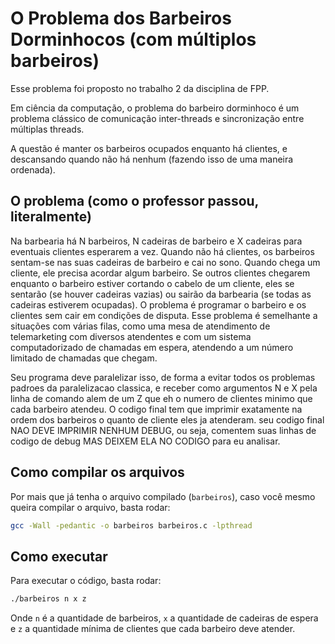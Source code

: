 # O Problema dos Barbeiros Dorminhocos (com múltiplos barbeiros)

Esse problema foi proposto no trabalho 2 da disciplina de FPP.

Em ciência da computação, o problema do barbeiro dorminhoco é um problema clássico de comunicação inter-threads e sincronização entre múltiplas threads.

A questão é manter os barbeiros ocupados enquanto há clientes, e descansando quando não há nenhum (fazendo isso de uma maneira ordenada).

## O problema (como o professor passou, literalmente)

Na barbearia há N barbeiros, N cadeiras de barbeiro e X cadeiras para eventuais clientes
esperarem a vez. Quando não há clientes, os barbeiros sentam-se nas suas cadeiras de barbeiro e cai no sono. Quando chega um cliente, ele precisa acordar algum barbeiro. Se outros clientes chegarem enquanto o barbeiro estiver cortando o cabelo de um cliente, eles se sentarão (se houver cadeiras vazias) ou sairão da barbearia (se todas as cadeiras estiverem ocupadas). O problema é programar o barbeiro e os clientes sem cair em condições de disputa. Esse problema é semelhante a situações com várias filas, como uma mesa de atendimento de telemarketing com diversos atendentes e com um sistema computadorizado de chamadas em espera, atendendo a um número limitado de chamadas que chegam.

Seu programa deve paralelizar isso, de forma a evitar todos os problemas padroes da paralelizacao classica, e receber como argumentos N e X pela linha de comando alem de um Z que eh o numero de clientes minimo que cada barbeiro atendeu.
O codigo final tem que imprimir exatamente na ordem dos barbeiros o quanto de cliente eles ja atenderam. seu codigo final NAO DEVE IMPRIMIR NENHUM DEBUG, ou seja, comentem suas linhas de codigo de debug MAS DEIXEM ELA NO CODIGO para eu analisar.

## Como compilar os arquivos 

Por mais que já tenha o arquivo compilado (```barbeiros```), caso você mesmo queira compilar o arquivo, basta rodar:

```sh
gcc -Wall -pedantic -o barbeiros barbeiros.c -lpthread
```

## Como executar

Para executar o código, basta rodar:

```sh
./barbeiros n x z
```

Onde ```n``` é a quantidade de barbeiros, ```x``` a quantidade de cadeiras de espera e ```z``` a quantidade mínima de clientes que cada barbeiro deve atender.
